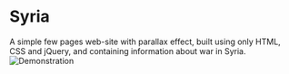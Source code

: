 # Syria
A simple few pages web-site with parallax effect, built using only HTML, CSS and jQuery, and containing information about war in Syria.
![Demonstration](https://github.com/kateGlebova/Syria/blob/master/Syria.gif "Demonstration")
